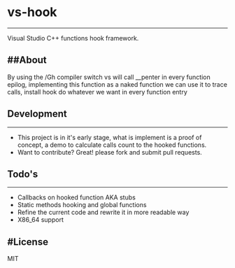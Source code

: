 # vs-hook
---
Visual Studio C++ functions hook framework. 

##About
-----
By using the /Gh compiler switch vs will call __penter in every function epilog, implementing this function
as a naked function we can use it to trace calls, install hook do whatever we want in every function entry


## Development
---
- This project is in it's early stage, what is implement is a proof of concept, a demo to calculate calls count to the hooked
functions.
- Want to contribute? Great! please fork and submit pull requests.

## Todo's
---
- Callbacks on hooked function AKA stubs
- Static methods hooking and global functions
- Refine the current code and rewrite it in more readable way
- X86_64 support



#License
------
MIT

